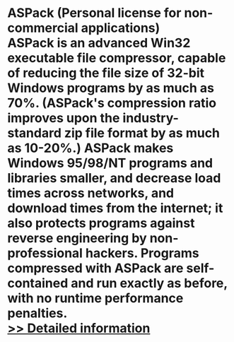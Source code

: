 # ASPack (Personal license for non-commercial applications)<br />ASPack is an advanced Win32 executable file compressor, capable of reducing the file size of 32-bit Windows programs by as much as 70%. (ASPack's compression ratio improves upon the industry-standard zip file format by as much as 10-20%.) ASPack makes Windows 95/98/NT programs and libraries smaller, and decrease load times across networks, and download times from the internet; it also protects programs against reverse engineering by non-professional hackers. Programs compressed with ASPack are self-contained and run exactly as before, with no runtime performance penalties.<br />[>> Detailed information](https://secure.shareit.com/shareit/product.html?productid=300173797&affiliateid=200057808)